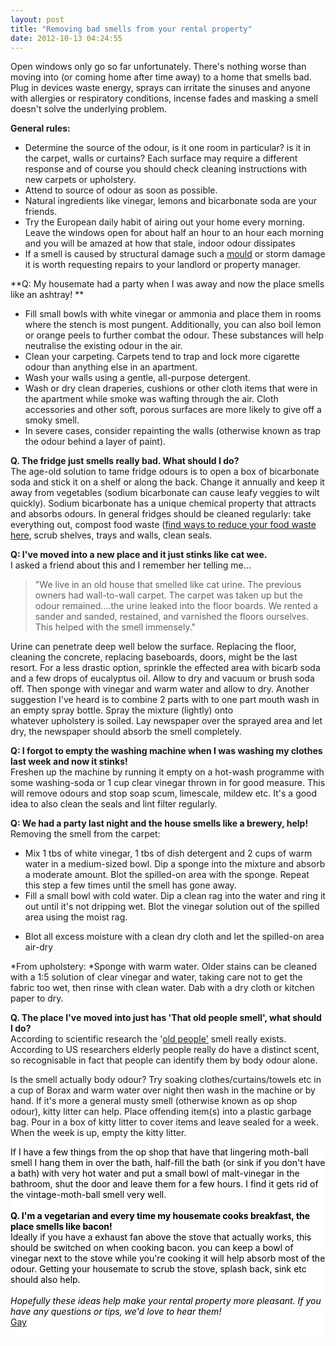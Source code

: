 ```yaml
---
layout: post
title: "Removing bad smells from your rental property"
date: 2012-10-13 04:24:55
---
```


Open windows only go so far unfortunately. There's nothing worse than moving into (or coming home after time away) to a home that smells bad. Plug in devices waste energy, sprays can irritate the sinuses and anyone with allergies or respiratory conditions, incense fades and masking a smell doesn't solve the underlying problem.

**General rules:**

*   Determine the source of the odour, is it one room in particular? is it in the carpet, walls or curtains? Each surface may require a different response and of course you should check cleaning instructions with new carpets or upholstery.
*   Attend to source of odour as soon as possible.
*   Natural ingredients like vinegar, lemons and bicarbonate soda are your friends.
*   Try the European daily habit of airing out your home every morning. Leave the windows open for about half an hour to an hour each morning and you will be amazed at how that stale, indoor odour dissipates
*   If a smell is caused by structural damage such a [mould][1] or storm damage it is worth requesting repairs to your landlord or property manager.

 [1]: /tutorial/holy-mouldy

**Q: My housemate had a party when I was away and now the place smells like an ashtray! **

<ul style="">
  <li>
    Fill small bowls with white vinegar or ammonia and place them in rooms where the stench is most pungent. Additionally, you can also boil lemon or orange peels to further combat the odour. These substances will help neutralise the existing odour in the air.
  </li>
  <li>
    Clean your carpeting. Carpets tend to trap and lock more cigarette odour than anything else in an apartment.
  </li>
  <li>
    Wash your walls using a gentle, all-purpose detergent.
  </li>
  <li>
    Wash or dry clean draperies, cushions or other cloth items that were in the apartment while smoke was wafting through the air. Cloth accessories and other soft, porous surfaces are more likely to give off a smoky smell.
  </li>
  <li>
    In severe cases, consider repainting the walls (otherwise known as trap the odour behind a layer of paint).
  </li>
</ul>

**Q. The fridge just smells really bad. What should I do?**  
The age-old solution to tame fridge odours is to open a box of bicarbonate soda and stick it on a shelf or along the back. Change it annually and keep it away from vegetables (sodium bicarbonate can cause leafy veggies to wilt quickly). Sodium bicarbonate has a unique chemical property that attracts and absorbs odours. In general fridges should be cleaned regularly: take everything out, compost food waste ([find ways to reduce your food waste here][2], scrub shelves, trays and walls, clean seals.

 [2]: http://opinion/reduce-food-waste-save-money

**Q: I've moved into a new place and it just stinks like cat wee.**  
I asked a friend about this and I remember her telling me…

> "We live in an old house that smelled like cat urine. The previous owners had wall-to-wall carpet. The carpet was taken up but the odour remained....the urine leaked into the floor boards. We rented a sander and sanded, restained, and varnished the floors ourselves. This helped with the smell immensely."

Urine can penetrate deep well below the surface. Replacing the floor, cleaning the concrete, replacing baseboards, doors, might be the last resort. For a less drastic option, sprinkle the effected area with bicarb soda and a few drops of eucalyptus oil. Allow to dry and vacuum or brush soda off. Then sponge with vinegar and warm water and allow to dry. Another suggestion I've heard is to combine 2 parts with to one part mouth wash in an empty spray bottle. Spray the mixture (lightly) onto whatever upholstery is soiled. Lay newspaper over the sprayed area and let dry, the newspaper should absorb the smell completely.

**Q: I forgot to empty the washing machine when I was washing my clothes last week and now it stinks!**  
Freshen up the machine by running it empty on a hot-wash programme with some washing-soda or 1 cup clear vinegar thrown in for good measure. This will remove odours and stop soap scum, limescale, mildew etc. It's a good idea to also clean the seals and lint filter regularly.

**Q: We had a party last night and the house smells like a brewery, help!**  
Removing the smell from the carpet:

<ul style="">
  <li>
    Mix 1 tbs of white vinegar, 1 tbs of dish detergent and 2 cups of warm water in a medium-sized bowl. Dip a sponge into the mixture and absorb a moderate amount. Blot the spilled-on area with the sponge. Repeat this step a few times until the smell has gone away.
  </li>
  <li class="step ">
    Fill a small bowl with cold water. Dip a clean rag into the water and ring it out until it's not dripping wet. Blot the vinegar solution out of the spilled area using the moist rag.
  </li>
  <li class="step ">
    <p>
      Blot all excess moisture with a clean dry cloth and let the spilled-on area air-dry
    </p>
  </li>
</ul>

*From upholstery: *Sponge with warm water. Older stains can be cleaned with a 1:5 solution of clear vinegar and water, taking care not to get the fabric too wet, then rinse with clean water. Dab with a dry cloth or kitchen paper to dry.

**Q. The place I've moved into just has 'That old people smell', what should I do?**  
According to scientific research the '<a href="http://healthland.time.com/2012/05/31/old-person-smell-really-exists-scientists-say/" target="_blank">old people'</a> smell really exists. According to US researchers elderly people really do have a distinct scent, so recognisable in fact that people can identify them by body odour alone. 

Is the smell actually body odour? Try soaking clothes/curtains/towels etc in a cup of Borax and warm water over night then wash in the machine or by hand. If it's more a general musty smell (otherwise known as op shop odour), kitty litter can help. Place offending item(s) into a plastic garbage bag. Pour in a box of kitty litter to cover items and leave sealed for a week. When the week is up, empty the kitty litter. 

<div style="overflow: hidden; color: rgb(0, 0, 0); background-color: rgb(255, 255, 255); text-align: left; text-decoration: none; border: medium none;">
  If I have a few things from the op shop that have that lingering moth-ball smell I hang them in over the bath, half-fill the bath (or sink if you don't have a bath) with very hot water and put a small bowl of malt-vinegar in the bathroom, shut the door and leave them for a few hours. I find it gets rid of the vintage-moth-ball smell very well.
</div>

<div style="overflow: hidden; color: rgb(0, 0, 0); background-color: rgb(255, 255, 255); text-align: left; text-decoration: none; border: medium none;">
   
</div>

<div style="overflow: hidden; color: rgb(0, 0, 0); background-color: rgb(255, 255, 255); text-align: left; text-decoration: none; border: medium none;">
  <strong>Q. I'm a vegetarian and every time my housemate cooks breakfast, the place smells like bacon! </strong>
</div>

<div style="overflow: hidden; color: rgb(0, 0, 0); background-color: rgb(255, 255, 255); text-align: left; text-decoration: none; border: medium none;">
  Ideally if you have a exhaust fan above the stove that actually works, this should be switched on when cooking bacon. you can keep a bowl of vinegar next to the stove while you're cooking it will help absorb most of the odour. Getting your housemate to scrub the stove, splash back, sink etc should also help.
</div>

<div style="overflow: hidden; color: rgb(0, 0, 0); background-color: rgb(255, 255, 255); text-align: left; text-decoration: none; border: medium none;">
   
</div>

<div style="overflow: hidden; color: rgb(0, 0, 0); background-color: rgb(255, 255, 255); text-align: left; text-decoration: none; border: medium none;">
  <em>Hopefully these ideas help make your rental property more pleasant. If you have any questions or tips, we'd love to hear them!</em>
</div>

<div style="overflow: hidden; color: rgb(0, 0, 0); background-color: rgb(255, 255, 255); text-align: left; text-decoration: none; border: medium none;">
  <a href="http://paris.gayin.net">Gay</a>
</div>

<div style="overflow: hidden; color: rgb(0, 0, 0); background-color: rgb(255, 255, 255); text-align: left; text-decoration: none; border: medium none;">
   
</div>